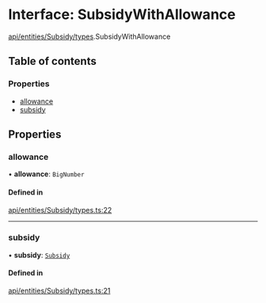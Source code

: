 # Interface: SubsidyWithAllowance

[api/entities/Subsidy/types](../wiki/api.entities.Subsidy.types).SubsidyWithAllowance

## Table of contents

### Properties

- [allowance](../wiki/api.entities.Subsidy.types.SubsidyWithAllowance#allowance)
- [subsidy](../wiki/api.entities.Subsidy.types.SubsidyWithAllowance#subsidy)

## Properties

### allowance

• **allowance**: `BigNumber`

#### Defined in

[api/entities/Subsidy/types.ts:22](https://github.com/PolymathNetwork/polymesh-sdk/blob/c37bc05d/src/api/entities/Subsidy/types.ts#L22)

___

### subsidy

• **subsidy**: [`Subsidy`](../wiki/api.entities.Subsidy.Subsidy)

#### Defined in

[api/entities/Subsidy/types.ts:21](https://github.com/PolymathNetwork/polymesh-sdk/blob/c37bc05d/src/api/entities/Subsidy/types.ts#L21)
